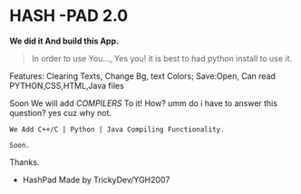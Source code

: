 # HASH -PAD 2.0

**We did it And build this App.**


 > In order to use You..., Yes you! it is best to had python install to use it.


Features: Clearing Texts, Change Bg, text Colors; Save:Open, Can read PYTHON,CSS,HTML,Java files

Soon We will add *COMPILERS* To it!
How? umm do i have to answer this question? yes cuz why not.

```
We Add C++/C | Python | Java Compiling Functionality.

Soon.
```

Thanks.
- HashPad Made by TrickyDev/YGH2007